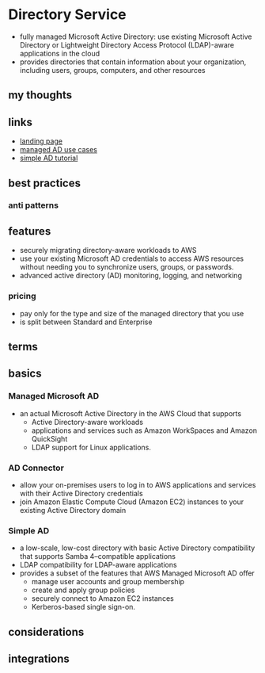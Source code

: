 # Directory Service

- fully managed Microsoft Active Directory: use existing Microsoft Active Directory or Lightweight Directory Access Protocol (LDAP)-aware applications in the cloud
- provides directories that contain information about your organization, including users, groups, computers, and other resources

## my thoughts

## links

- [landing page](https://aws.amazon.com/directoryservice/?did=ap_card&trk=ap_card)
- [managed AD use cases](https://docs.aws.amazon.com/directoryservice/latest/admin-guide/ms_ad_use_cases.html)
- [simple AD tutorial](https://docs.aws.amazon.com/directoryservice/latest/admin-guide/simple_ad_tutorial_create.html)

## best practices

### anti patterns

## features

- securely migrating directory-aware workloads to AWS
- use your existing Microsoft AD credentials to access AWS resources without needing you to synchronize users, groups, or passwords.
- advanced active directory (AD) monitoring, logging, and networking

### pricing

- pay only for the type and size of the managed directory that you use
- is split between Standard and Enterprise

## terms

## basics

### Managed Microsoft AD

- an actual Microsoft Active Directory in the AWS Cloud that supports
  - Active Directory-aware workloads
  - applications and services such as Amazon WorkSpaces and Amazon QuickSight
  - LDAP support for Linux applications.

### AD Connector

- allow your on-premises users to log in to AWS applications and services with their Active Directory credentials
- join Amazon Elastic Compute Cloud (Amazon EC2) instances to your existing Active Directory domain

### Simple AD

- a low-scale, low-cost directory with basic Active Directory compatibility that supports Samba 4–compatible applications
- LDAP compatibility for LDAP-aware applications
- provides a subset of the features that AWS Managed Microsoft AD offer
  - manage user accounts and group membership
  - create and apply group policies
  - securely connect to Amazon EC2 instances
  - Kerberos-based single sign-on.

## considerations

## integrations
